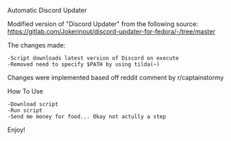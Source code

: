 Automatic Discord Updater

Modified version of "Discord Updater" from the following source:
https://gitlab.com/Jokerinout/discord-updater-for-fedora/-/tree/master

The changes made:

	-Script downloads latest version of Discord on execute
	-Removed need to specify $PATH by using tilda(~) 
	
Changes were implemented based off reddit comment by r/captainstormy


How To Use

	-Download script
	-Run script 
	-Send me money for food... Okay not actully a step

Enjoy!
